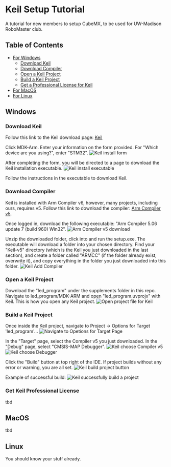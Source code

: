 # Keil Setup Tutorial
A tutorial for new members to setup CubeMX, to be used for UW-Madison RoboMaster club.

## Table of Contents
- [For Windows](#windows)
  - [Download Keil](#download-keil)
  - [Download Compiler](#download-compiler)
  - [Open a Keil Project](#open-a-keil-project)
  - [Build a Keil Project](#build-a-keil-project)
  - [Get a Professional License for Keil](#get-keil-professional-license)
- [For MacOS](#macos)
- [For Linux](#linux)

## Windows
### Download Keil
Follow this link to the Keil download page: [Keil](https://www.keil.com/download/product/?utm_source=chatgpt.com)

Click MDK-Arm. Enter your information on the form provided. For "Which device are you using?", enter "STM32".
![Keil install form](images/keil-install-form.png)

After completing the form, you will be directed to a page to download the Keil installation executable.
![Keil install executable](images/keil-install-site.png)

Follow the instructions in the executable to download Keil.
### Download Compiler
Keil is installed with Arm Compiler v6, however, many projects, including ours, requires v5. Follow this link to download the compiler: [Arm Compiler v5](https://developer.arm.com/downloads/view/ACOMP5).

Once logged in, download the following executable: "Arm Compiler 5.06 update 7 (build 960) Win32".
![Arm Compiler v5 download](images/keil-compiler-download)

Unzip the downloaded folder, click into and run the setup.exe. The executable will download a folder into your chosen directory. Find your "Keil-v5" directory (which is the Keil you just downloaded in the last section), and create a folder called "ARMCC" (if the folder already exist, overwrite it), and copy everything in the folder you just downloaded into this folder.
![Keil Add Compiler](images/keil-compiler-directory.png)

### Open a Keil Project
Download the "led_program" under the supplements folder in this repo. Navigate to led_program/MDK-ARM and open "led_program.uvprojx" with Keil. This is how you open any Keil project.
![Open project file for Keil](images/keil-open-project.png)

### Build a Keil Project
Once inside the Keil project, navigate to Project -> Options for Target 'led_program'...
![Navigate to Opetions for Target Page](images/keil-navigate-build.png)

In the "Target" page, select the Compiler v5 you just downloaded. In the "Debug" page, select "CMSIS-MAP Debugger".
![Keil choose Compiler v5](images/keil-choose-compiler.png)
![Keil choose Debugger](images/keil-choose-debugger.png)

Click the "Build" button at top right of the IDE. If project builds without any error or warning, you are all set.
![Keil build project button](images/keil-build-button)

Example of successful build:
![Keil successfully build a project](images/keil-success-build.png)

### Get Keil Professional License
tbd

## MacOS
tbd

## Linux
You should know your stuff already.